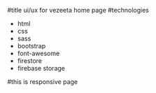 #title
ui/ux for vezeeta home page
#technologies
- html
- css
- sass
- bootstrap
- font-awesome
- firestore
- firebase storage

#this is responsive page
